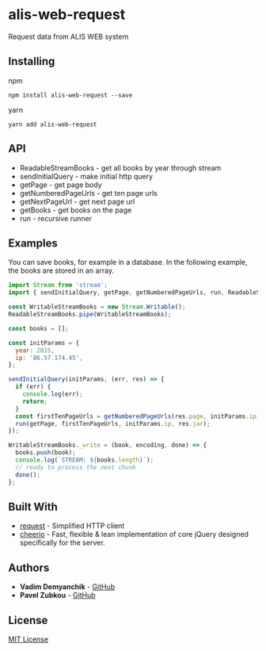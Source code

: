 # alis-web-request
Request data from ALIS WEB system
## Installing

npm
```
npm install alis-web-request --save
```

yarn 
```
yarn add alis-web-request
```

## API

* ReadableStreamBooks - get all books by year through stream 
* sendInitialQuery - make initial http query
* getPage - get page body
* getNumberedPageUrls - get ten page urls
* getNextPageUrl - get next page url
* getBooks - get books on the page
* run - recursive runner


## Examples

You can save books, for example in a database.
In the following example, the books are stored in an array.
```js
import Stream from 'stream';
import { sendInitialQuery, getPage, getNumberedPageUrls, run, ReadableStreamBooks } from 'alis-web-request';

const WritableStreamBooks = new Stream.Writable();
ReadableStreamBooks.pipe(WritableStreamBooks);

const books = [];

const initParams = {
  year: 2015,
  ip: '86.57.174.45',
};

sendInitialQuery(initParams, (err, res) => {
  if (err) {
    console.log(err);
    return;
  }
  const firstTenPageUrls = getNumberedPageUrls(res.page, initParams.ip);
  run(getPage, firstTenPageUrls, initParams.ip, res.jar);
});

WritableStreamBooks._write = (book, encoding, done) => {
  books.push(book);
  console.log(`STREAM: ${books.length}`);
  // ready to process the next chunk
  done();
};

```

## Built With

* [request](https://github.com/request/request) - Simplified HTTP client
* [cheerio](https://github.com/cheeriojs/cheerio) - Fast, flexible & lean implementation of core jQuery designed specifically for the server.

## Authors
* **Vadim Demyanchik** - [GitHub](https://github.com/DemyanchikVadim)
* **Pavel Zubkou** - [GitHub](https://github.com/irnc)

## License

[MIT License ](https://github.com/grodno-city/alis-web-request/blob/master/LICENSE)
